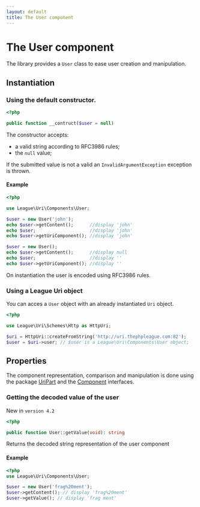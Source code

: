 ```yaml
---
layout: default
title: The User component
---
```


# The User component

The library provides a `User` class to ease user creation and manipulation.

## Instantiation

### Using the default constructor.

~~~php
<?php

public function __contruct($user = null)
~~~

The constructor accepts:

- a valid string according to RFC3986 rules;
- the `null` value;

<p class="message-warning">If the submitted value is not a valid an <code>InvalidArgumentException</code> exception is thrown.</p>

#### Example

~~~php
<?php

use League\Uri\Components\User;

$user = new User('john');
echo $user->getContent();      //display 'john'
echo $user;                    //display 'john'
echo $user->getUriComponent(); //display 'john'

$user = new User();
echo $user->getContent();      //display null
echo $user;                    //display ''
echo $user->getUriComponent(); //display ''
~~~

<p class="message-info">On instantiation the user is encoded using RFC3986 rules.</p>

### Using a League Uri object

You can acces a `User` object with an already instantiated `Uri` object.

~~~php
<?php

use League\Uri\Schemes\Http as HttpUri;

$uri = HttpUri::createFromString('http://uri.thephpleague.com:82');
$user = $uri->user; // $user is a League\Uri\Components\User object;
~~~

## Properties

The component representation, comparison and manipulation is done using the package [UriPart](/components/overview/#uri-part-interface) and the [Component](/components/overview/#component-interface) interfaces.

### Getting the decoded value of the user 

<p class="message-notice">New in <code>version 4.2</code></p>

~~~php
<?php

public function User::getValue(void): string
~~~

Returns the decoded string representation of the user component

#### Example

~~~php
<?php
use League\Uri\Components\User;

$user = new User('frag%20ment');
$user->getContent(); // display 'frag%20ment'
$user->getValue(); // display 'frag ment'
~~~